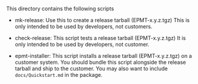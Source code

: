 This directory contains the following scripts

 * mk-release: Use this to create a release tarball (EPMT-x.y.z.tgz)
               This is only intended to be used by developers, not
               customers.

 * check-release: This script tests a release tarball (EPMT-x.y.z.tgz)
               It is only intended to be used by developers, not customer.

 * epmt-installer: This script installs a release tarball (EPMT-x.y.z.tgz)
               on a customer system. You should bundle this script alongside
               the release tarball and ship to the customer. You may also want
               to include `docs/Quickstart.md` in the package.


